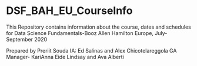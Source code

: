 # DSF_BAH_EU_CourseInfo
This Repository contains information about the course, dates and schedules for Data Science Fundamentals-Booz Allen Hamilton Europe, July-September 2020

Prepared by Preriit Souda
IA: Ed Salinas and Alex Chicotelareggola
GA Manager- KariAnna Eide Lindsay and Ava Alberti
